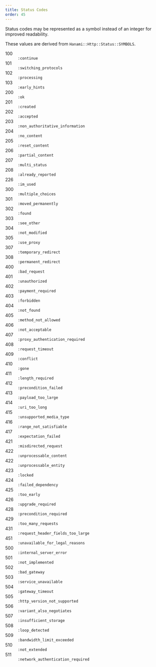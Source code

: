 ```yaml
---
title: Status Codes
order: 45
---
```


Status codes may be represented as a symbol instead of an integer for improved readability.

These values are derived from `Hanami::Http::Status::SYMBOLS`.

<dl class="row">
  <dt class="col-sm-1">100</dt>
  <dd class="col-sm-11">
    <code>:continue</code>
  </dd>
  <dt class="col-sm-1">101</dt>
  <dd class="col-sm-11">
    <code>:switching_protocols</code>
  </dd>
  <dt class="col-sm-1">102</dt>
  <dd class="col-sm-11">
    <code>:processing</code>
  </dd>
  <dt class="col-sm-1">103</dt>
  <dd class="col-sm-11">
    <code>:early_hints</code>
  </dd>
  <dt class="col-sm-1">200</dt>
  <dd class="col-sm-11">
    <code>:ok</code>
  </dd>
  <dt class="col-sm-1">201</dt>
  <dd class="col-sm-11">
    <code>:created</code>
  </dd>
  <dt class="col-sm-1">202</dt>
  <dd class="col-sm-11">
    <code>:accepted</code>
  </dd>
  <dt class="col-sm-1">203</dt>
  <dd class="col-sm-11">
    <code>:non_authoritative_information</code>
  </dd>
  <dt class="col-sm-1">204</dt>
  <dd class="col-sm-11">
    <code>:no_content</code>
  </dd>
  <dt class="col-sm-1">205</dt>
  <dd class="col-sm-11">
    <code>:reset_content</code>
  </dd>
  <dt class="col-sm-1">206</dt>
  <dd class="col-sm-11">
    <code>:partial_content</code>
  </dd>
  <dt class="col-sm-1">207</dt>
  <dd class="col-sm-11">
    <code>:multi_status</code>
  </dd>
  <dt class="col-sm-1">208</dt>
  <dd class="col-sm-11">
    <code>:already_reported</code>
  </dd>
  <dt class="col-sm-1">226</dt>
  <dd class="col-sm-11">
    <code>:im_used</code>
  </dd>
  <dt class="col-sm-1">300</dt>
  <dd class="col-sm-11">
    <code>:multiple_choices</code>
  </dd>
  <dt class="col-sm-1">301</dt>
  <dd class="col-sm-11">
    <code>:moved_permanently</code>
  </dd>
  <dt class="col-sm-1">302</dt>
  <dd class="col-sm-11">
    <code>:found</code>
  </dd>
  <dt class="col-sm-1">303</dt>
  <dd class="col-sm-11">
    <code>:see_other</code>
  </dd>
  <dt class="col-sm-1">304</dt>
  <dd class="col-sm-11">
    <code>:not_modified</code>
  </dd>
  <dt class="col-sm-1">305</dt>
  <dd class="col-sm-11">
    <code>:use_proxy</code>
  </dd>
  <dt class="col-sm-1">307</dt>
  <dd class="col-sm-11">
    <code>:temporary_redirect</code>
  </dd>
  <dt class="col-sm-1">308</dt>
  <dd class="col-sm-11">
    <code>:permanent_redirect</code>
  </dd>
  <dt class="col-sm-1">400</dt>
  <dd class="col-sm-11">
    <code>:bad_request</code>
  </dd>
  <dt class="col-sm-1">401</dt>
  <dd class="col-sm-11">
    <code>:unauthorized</code>
  </dd>
  <dt class="col-sm-1">402</dt>
  <dd class="col-sm-11">
    <code>:payment_required</code>
  </dd>
  <dt class="col-sm-1">403</dt>
  <dd class="col-sm-11">
    <code>:forbidden</code>
  </dd>
  <dt class="col-sm-1">404</dt>
  <dd class="col-sm-11">
    <code>:not_found</code>
  </dd>
  <dt class="col-sm-1">405</dt>
  <dd class="col-sm-11">
    <code>:method_not_allowed</code>
  </dd>
  <dt class="col-sm-1">406</dt>
  <dd class="col-sm-11">
    <code>:not_acceptable</code>
  </dd>
  <dt class="col-sm-1">407</dt>
  <dd class="col-sm-11">
    <code>:proxy_authentication_required</code>
  </dd>
  <dt class="col-sm-1">408</dt>
  <dd class="col-sm-11">
    <code>:request_timeout</code>
  </dd>
  <dt class="col-sm-1">409</dt>
  <dd class="col-sm-11">
    <code>:conflict</code>
  </dd>
  <dt class="col-sm-1">410</dt>
  <dd class="col-sm-11">
    <code>:gone</code>
  </dd>
  <dt class="col-sm-1">411</dt>
  <dd class="col-sm-11">
    <code>:length_required</code>
  </dd>
  <dt class="col-sm-1">412</dt>
  <dd class="col-sm-11">
    <code>:precondition_failed</code>
  </dd>
  <dt class="col-sm-1">413</dt>
  <dd class="col-sm-11">
    <code>:payload_too_large</code>
  </dd>
  <dt class="col-sm-1">414</dt>
  <dd class="col-sm-11">
    <code>:uri_too_long</code>
  </dd>
  <dt class="col-sm-1">415</dt>
  <dd class="col-sm-11">
    <code>:unsupported_media_type</code>
  </dd>
  <dt class="col-sm-1">416</dt>
  <dd class="col-sm-11">
    <code>:range_not_satisfiable</code>
  </dd>
  <dt class="col-sm-1">417</dt>
  <dd class="col-sm-11">
    <code>:expectation_failed</code>
  </dd>
  <dt class="col-sm-1">421</dt>
  <dd class="col-sm-11">
    <code>:misdirected_request</code>
  </dd>
  <dt class="col-sm-1">422</dt>
  <dd class="col-sm-11">
    <code>:unprocessable_content</code>
  </dd>
  <dt class="col-sm-1">422</dt>
  <dd class="col-sm-11">
    <code>:unprocessable_entity</code>
  </dd>
  <dt class="col-sm-1">423</dt>
  <dd class="col-sm-11">
    <code>:locked</code>
  </dd>
  <dt class="col-sm-1">424</dt>
  <dd class="col-sm-11">
    <code>:failed_dependency</code>
  </dd>
  <dt class="col-sm-1">425</dt>
  <dd class="col-sm-11">
    <code>:too_early</code>
  </dd>
  <dt class="col-sm-1">426</dt>
  <dd class="col-sm-11">
    <code>:upgrade_required</code>
  </dd>
  <dt class="col-sm-1">428</dt>
  <dd class="col-sm-11">
    <code>:precondition_required</code>
  </dd>
  <dt class="col-sm-1">429</dt>
  <dd class="col-sm-11">
    <code>:too_many_requests</code>
  </dd>
  <dt class="col-sm-1">431</dt>
  <dd class="col-sm-11">
    <code>:request_header_fields_too_large</code>
  </dd>
  <dt class="col-sm-1">451</dt>
  <dd class="col-sm-11">
    <code>:unavailable_for_legal_reasons</code>
  </dd>
  <dt class="col-sm-1">500</dt>
  <dd class="col-sm-11">
    <code>:internal_server_error</code>
  </dd>
  <dt class="col-sm-1">501</dt>
  <dd class="col-sm-11">
    <code>:not_implemented</code>
  </dd>
  <dt class="col-sm-1">502</dt>
  <dd class="col-sm-11">
    <code>:bad_gateway</code>
  </dd>
  <dt class="col-sm-1">503</dt>
  <dd class="col-sm-11">
    <code>:service_unavailable</code>
  </dd>
  <dt class="col-sm-1">504</dt>
  <dd class="col-sm-11">
    <code>:gateway_timeout</code>
  </dd>
  <dt class="col-sm-1">505</dt>
  <dd class="col-sm-11">
    <code>:http_version_not_supported</code>
  </dd>
  <dt class="col-sm-1">506</dt>
  <dd class="col-sm-11">
    <code>:variant_also_negotiates</code>
  </dd>
  <dt class="col-sm-1">507</dt>
  <dd class="col-sm-11">
    <code>:insufficient_storage</code>
  </dd>
  <dt class="col-sm-1">508</dt>
  <dd class="col-sm-11">
    <code>:loop_detected</code>
  </dd>
  <dt class="col-sm-1">509</dt>
  <dd class="col-sm-11">
    <code>:bandwidth_limit_exceeded</code>
  </dd>
  <dt class="col-sm-1">510</dt>
  <dd class="col-sm-11">
    <code>:not_extended</code>
  </dd>
  <dt class="col-sm-1">511</dt>
  <dd class="col-sm-11">
    <code>:network_authentication_required</code>
  </dd>
</dl>
